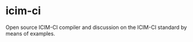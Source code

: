 icim-ci
=======

Open source ICIM-CI compiler and discussion on the ICIM-CI standard by means of examples.

